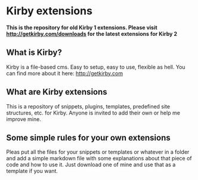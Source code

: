 # Kirby extensions

**This is the repository for old Kirby 1 extensions. Please visit http://getkirby.com/downloads for the latest extensions for Kirby 2**

## What is Kirby?

Kirby is a file-based cms. Easy to setup, easy to use, flexible as hell. You can find more about it here: <http://getkirby.com>

## What are Kirby extensions

This is a repository of snippets, plugins, templates, predefined site structures, etc. for Kirby. Anyone is invited to add their own or help me improve mine. 

## Some simple rules for your own extensions

Pleas put all the files for your snippets or templates or whatever in a folder and add a simple markdown file with some explanations about that piece of code and how to use it. Just download one of mine and use that as a template if you want. 
